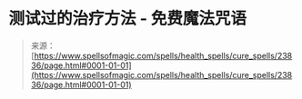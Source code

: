 <!--yml

category: 未分类

date: 2024-06-12 19:09:17

-->

# 测试过的治疗方法 - 免费魔法咒语

> 来源：[https://www.spellsofmagic.com/spells/health_spells/cure_spells/23836/page.html#0001-01-01](https://www.spellsofmagic.com/spells/health_spells/cure_spells/23836/page.html#0001-01-01)
